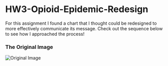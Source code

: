 # HW3-Opioid-Epidemic-Redesign

For this assignment I found a chart that I thought could be redesigned to more effectively communicate its message.
Check out the sequence below to see how I approached the process!

### The Original Image
![Original Image](https://www.cdc.gov/drugoverdose/images/epidemic/2018-3-Wave-Lines-Mortality.png)
